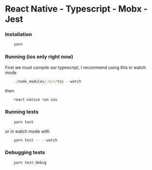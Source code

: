 # React Native - Typescript - Mobx - Jest

### Installation

```javascript
    yarn
```

### Running (ios only right now)
First we must compile our typescript, I recommend using this in watch mode
```javascript
    ./node_modules/.bin/tsc --watch
```

then

```javascript
    react-native run-ios
```

### Running tests
```javascript
    yarn test
```
or in watch mode with
```javascript
    yarn test -- --watch
```

### Debugging tests
```javascript
    yarn test:debug
```


